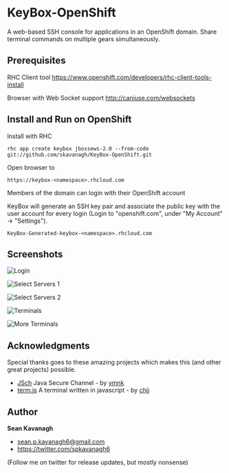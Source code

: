 KeyBox-OpenShift
======
A web-based SSH console for applications in an OpenShift domain. Share terminal commands on multiple gears simultaneously.

Prerequisites
-------------
RHC Client tool
https://www.openshift.com/developers/rhc-client-tools-install

Browser with Web Socket support
http://caniuse.com/websockets


Install and Run on OpenShift
------
Install with RHC

    rhc app create keybox jbossews-2.0 --from-code git://github.com/skavanagh/KeyBox-OpenShift.git

Open browser to

    https://keybox-<namespace>.rhcloud.com

Members of the domain can login with their OpenShift account

KeyBox will generate an SSH key pair and associate the public key with the user account for every login  (Login to "openshift.com", under "My Account" -> "Settings").

    KeyBox-Generated-keybox-<namespace>.rhcloud.com


Screenshots
-----------

![Login](http://sshkeybox.com/img/screenshots/openshift/login.png)

![Select Servers 1](http://sshkeybox.com/img/screenshots/openshift/server_list1.png)

![Select Servers 2](http://sshkeybox.com/img/screenshots/openshift/server_list2.png)

![Terminals](http://sshkeybox.com/img/screenshots/openshift/terms1.png)

![More Terminals](http://sshkeybox.com/img/screenshots/openshift/terms2.png)


Acknowledgments
------
Special thanks goes to these amazing projects which makes this (and other great projects) possible.

+ [JSch](http://www.jcraft.com/jsch) Java Secure Channel - by [ymnk](https://github.com/ymnk)
+ [term.js](https://github.com/chjj/term.js) A terminal written in javascript - by [chjj](https://github.com/chjj)


Author
------
**Sean Kavanagh**

+ sean.p.kavanagh6@gmail.com
+ https://twitter.com/spkavanagh6

(Follow me on twitter for release updates, but mostly nonsense)


